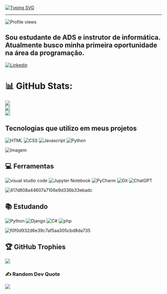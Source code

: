 [![Typing SVG](https://readme-typing-svg.herokuapp.com?font=Fira+Code&weight=300&size=50&duration=4000&pause=1000&color=A020F0&center=true&vCenter=true&random=false&width=1000&lines=Hello%2C+my+name+is+Cesar+Felix;I'm+25+years+old;I'm+from+Brazil)](https://git.io/typing-svg)

--- 
<p align="left"> <img src="https://komarev.com/ghpvc/?username=cesarfelix001&color=yellow" alt="Profile views" /> </p>

## Sou estudante de ADS e instrutor de informática. Atualmente busco minha primeira oportunidade na área da programação. 

[![Linkedin](https://img.shields.io/badge/LinkedIn-0077B5?style=for-the-badge&logo=linkedin&logoColor=white
)](https://www.linkedin.com/in/c%C3%A9sarf%C3%A9lix/)

# 📊 GitHub Stats:
![](https://github-readme-stats.vercel.app/api?username=cesarfelix001&theme=synthwave&hide_border=false&include_all_commits=false&count_private=false)<br/>
![](https://github-readme-streak-stats.herokuapp.com/?user=cesarfelix001&theme=synthwave&hide_border=false)<br/>
![](https://github-readme-stats.vercel.app/api/top-langs/?username=cesarfelix001&theme=synthwave&hide_border=false&include_all_commits=false&count_private=false&layout=compact)

## Tecnologias que utilizo em meus projetos

![HTML](https://img.shields.io/badge/HTML5-E34F26?style=for-the-badge&logo=html5&logoColor=white)
![CSS](https://img.shields.io/badge/CSS3-1572B6?style=for-the-badge&logo=css3&logoColor=white)
![Javascript](https://img.shields.io/badge/JavaScript-F7DF1E?style=for-the-badge&logo=javascript&logoColor=black)
![Python](https://img.shields.io/badge/Python-3776AB?style=for-the-badge&logo=python&logoColor=white)

<!-- GIF -->
<p align="left">
  <img align="center" src="https://github.com/VariableBee/VariableBee/assets/77739311/4e9f41af-6b57-49a7-b15a-74322e96b4d7" alt="Imagem">
</p>

## 💻 Ferramentas 
![visual studio code](https://img.shields.io/badge/Visual_Studio_Code-0078D4?style=for-the-badge&logo=visual%20studio%20code&logoColor=white) 
![Jupyter Notebook](https://img.shields.io/badge/jupyter-%23FA0F00.svg?style=for-the-badge&logo=jupyter&logoColor=white)
![PyCharm](https://img.shields.io/badge/pycharm-143?style=for-the-badge&logo=pycharm&logoColor=black&color=black&labelColor=green)
![Git](https://img.shields.io/badge/GIT-E44C30?style=for-the-badge&logo=git&logoColor=white) 
![ChatGPT](https://img.shields.io/badge/chatGPT-74aa9c?style=for-the-badge&logo=openai&logoColor=white)

![417d808a44607a7106e9d336b33ebadc](https://github.com/cesarfelix001/cesarfelix001/assets/144870417/f1fc29d8-184d-4d91-b03c-1e8ba08b6f67)

## 📚 Estudando 
![Python](https://img.shields.io/badge/Python-3776AB?style=for-the-badge&logo=python&logoColor=white)
![Django](https://img.shields.io/badge/Django-092E20?style=for-the-badge&logo=django&logoColor=white)
![C#](https://img.shields.io/badge/C%23-239120?style=for-the-badge&logo=c-sharp&logoColor=white)
![php](https://img.shields.io/badge/PHP-777BB4?style=for-the-badge&logo=php&logoColor=white)

![f0f0d932d6e39c7af5aa305cbd8da735](https://github.com/cesarfelix001/cesarfelix001/assets/144870417/7085ecc7-c4d3-426d-849f-b238e5e5299c)

## 🏆 GitHub Trophies
![](https://github-profile-trophy.vercel.app/?username=cesarfelix001&theme=radical&no-frame=false&no-bg=true&margin-w=4)

### ✍ Random Dev Quote
![](https://quotes-github-readme.vercel.app/api?type=horizontal&theme=radical)





